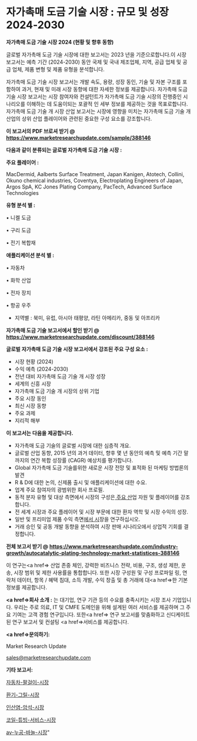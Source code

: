 # 자가촉매 도금 기술 시장 : 규모 및 성장 2024-2030

<strong>자가촉매 도금 기술 시장 2024 (현황 및 향후 동향)</strong>

글로벌 자가촉매 도금 기술 시장에 대한 보고서는 2023 년을 기준으로합니다.이 시장 보고서는 예측 기간 (2024-2030) 동안 국제 및 국내 제조업체, 지역, 공급 업체 및 공급 업체, 제품 변형 및 제품 유형을 분석합니다.

자가촉매 도금 기술 시장 보고서는 개발 속도, 용량, 성장 동인, 기술 및 자본 구조를 포함하여 과거, 현재 및 미래 시장 동향에 대한 자세한 정보를 제공합니다. 자가촉매 도금 기술 시장 보고서는 시장 참여자와 컨설턴트가 자가촉매 도금 기술 시장의 진행중인 시나리오를 이해하는 데 도움이되는 포괄적 인 세부 정보를 제공하는 것을 목표로합니다. 자가촉매 도금 기술 개 시장 산업 보고서는 시장에 영향을 미치는 자가촉매 도금 기술 개 산업의 상위 산업 플레이어와 관련된 중요한 구성 요소를 강조합니다.



<strong>이 보고서의 PDF 브로셔 받기 @ <a href=https://www.marketresearchupdate.com/sample/388146>https://www.marketresearchupdate.com/sample/388146</a></strong>



<strong>다음과 같이 분류되는 글로벌 자가촉매 도금 기술 시장 :</strong>



<strong>주요 플레이어 :</strong>

MacDermid, Aalberts Surface Treatment, Japan Kanigen, Atotech, Collini, Okuno chemical industries, Coventya, Electroplating Engineers of Japan, Argos SpA, KC Jones Plating Company, PacTech, Advanced Surface Technologies



<strong>유형 분석 별 :</strong>

• 니켈 도금

• 구리 도금

• 전기 복합재



<strong>애플리케이션 분석 별 :</strong>

• 자동차

• 화학 산업

• 전자 장치

• 항공 우주

<ul>
  <li>지역별 : 북미, 유럽, 아시아 태평양, 라틴 아메리카, 중동 및 아프리카</li>
</ul>


<strong>자가촉매 도금 기술 보고서에서 할인 받기 @ <a href=https://www.marketresearchupdate.com/discount/388146>https://www.marketresearchupdate.com/discount/388146</a></strong>



<strong>글로벌 자가촉매 도금 기술 시장 보고서에서 강조된 주요 구성 요소 :</strong>
<ul>
  <li>시장 현황 (2024)</li>
  <li>수익 예측 (2024-2030)</li>
  <li>전년 대비 자가촉매 도금 기술 개 시장 성장</li>
  <li>세계의 신흥 시장</li>
  <li>자가촉매 도금 기술 개 시장의 상위 기업</li>
  <li>주요 시장 동인</li>
  <li>최신 시장 동향</li>
  <li>주요 과제</li>
  <li>지리적 해부</li>
</ul>


<strong>이 보고서는 다음을 제공합니다.</strong>
<ul>
  <li>자가촉매 도금 기술의 글로벌 시장에 대한 심층적 개요.</li>
  <li>글로벌 산업 동향, 2015 년의 과거 데이터, 향후 몇 년 동안의 예측 및 예측 기간 말까지의 연간 복합 성장률 (CAGR) 예상치를 평가합니다.</li>
  <li>Global 자가촉매 도금 기술를위한 새로운 시장 전망 및 표적화 된 마케팅 방법론의 발견</li>
  <li>R &amp; D에 대한 논의, 신제품 출시 및 애플리케이션에 대한 수요.</li>
  <li>업계 주요 참여자의 광범위한 회사 프로필.</li>
  <li>동적 분자 유형 및 대상 측면에서 시장의 구성은<a href=> 주요 산</a>업 자원 및 플레이어를 강조합니다.</li>
  <li>전 세계 시장과 주요 플레이어 및 시장 부문에 대한 환자 역학 및 시장 수익의 성장.</li>
  <li>일반 및 프리미엄 제품 수익 측면<a href=>에서 시</a>장을 연구하십시오.</li>
  <li>거래 승인 및 공동 개발 동향을 분석하여 시장 판매 시나리오에서 상업적 기회를 결정합니다.</li>
</ul>



<strong>전체 보고서 받기 @ <a href=https://www.marketresearchupdate.com/industry-growth/autocatalytic-plating-technology-market-statistices-388146>https://www.marketresearchupdate.com/industry-growth/autocatalytic-plating-technology-market-statistices-388146</a></strong>

이 연구는<a href=> 산업 존중</a> 체인, 강력한 비즈니스 전략, 비용, 구조, 생성 제한, 운송, 시장 범위 및 제한 사용률을 통합합니다. 또한 시장 구성원 및 구성 프로파일 링, 연락처 데이터, 항목 / 혜택 침대, 소득 개발, 수익 창출 및 총 거래에 대<a href=>한 기본 </a>정보를 제공합니다.



<strong><a href=>회사 소</a>개 :</strong>
는 대기업, 연구 기관 등의 수요를 충족시키는 시장 조사 기업입니다. 우리는 주로 의료, IT 및 CMFE 도메인을 위해 설계된 여러 서비스를 제공하며 그 주요 기여는 고객 경험 연구입니다. 또한<a href=> 연구 보</a>고서를 맞춤화하고 신디케이트 된 연구 보고서 및 컨설팅 <a href=>서비스</a>를 제공합니다.



<strong><a href=>문의하기:</a></strong>

Market Research Update

sales@marketresearchupdate.com



<strong>기타 보고서:</strong>

<a href=https://www.linkedin.com/pulse/자동차-팔걸이-시장-진입-전략-및-위험-평가2029년-trend-tracking-tips-360-analysis/>자동차-팔걸이-시장</a>

<a href=https://www.linkedin.com/pulse/환기-그릴-시장-현재-및-미래-성장-2029-data-dive-diaries-24-analysis-gnadf/>환기-그릴-시장</a>

<a href=https://www.linkedin.com/pulse/인산염-암석-시장-동향-및-성장-전망-survey-savvy-insights-360-analysis-0lruf/>인산염-암석-시장</a>

<a href=https://www.linkedin.com/pulse/코일-튜빙-서비스-시장-현재-및-미래-성장-2030-market-matrix-musings-analysis-frzzf/>코일-튜빙-서비스-시장</a>

<a href=https://www.linkedin.com/pulse/av-누공-바늘-시장-진입-전략-및-위험-평가2029년-survey-spotlight-pro-24-analysis-kagzf/>av-누공-바늘-시장</a>"
